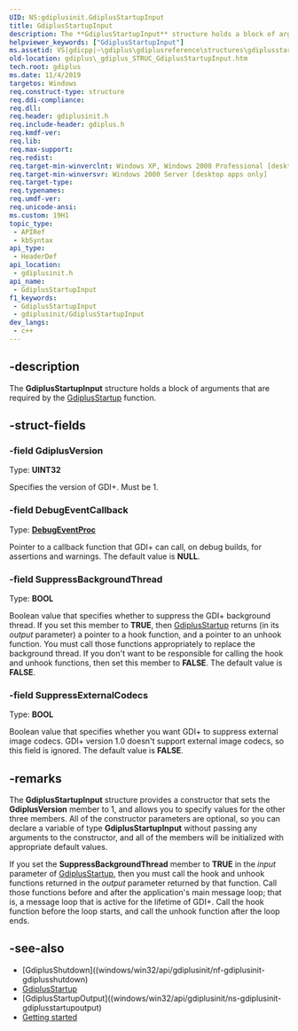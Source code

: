 ```yaml
---
UID: NS:gdiplusinit.GdiplusStartupInput
title: GdiplusStartupInput
description: The **GdiplusStartupInput** structure holds a block of arguments that are required by the [GdiplusStartup](./nf-gdiplusinit-gdiplusstartup.md) function.
helpviewer_keywords: ["GdiplusStartupInput"]
ms.assetid: VS|gdicpp|~\gdiplus\gdiplusreference\structures\gdiplusstartupinput.htm
old-location: gdiplus\_gdiplus_STRUC_GdiplusStartupInput.htm
tech.root: gdiplus
ms.date: 11/4/2019
targetos: Windows
req.construct-type: structure
req.ddi-compliance: 
req.dll: 
req.header: gdiplusinit.h
req.include-header: gdiplus.h
req.kmdf-ver: 
req.lib: 
req.max-support: 
req.redist: 
req.target-min-winverclnt: Windows XP, Windows 2000 Professional [desktop apps only]
req.target-min-winversvr: Windows 2000 Server [desktop apps only]
req.target-type: 
req.typenames: 
req.umdf-ver: 
req.unicode-ansi: 
ms.custom: 19H1
topic_type:
 - APIRef
 - kbSyntax
api_type:
 - HeaderDef
api_location:
 - gdiplusinit.h
api_name:
 - GdiplusStartupInput
f1_keywords:
 - GdiplusStartupInput
 - gdiplusinit/GdiplusStartupInput
dev_langs:
 - c++
---
```


## -description

The **GdiplusStartupInput** structure holds a block of arguments that are required by the [GdiplusStartup](./nf-gdiplusinit-gdiplusstartup.md) function.

## -struct-fields

### -field GdiplusVersion

Type: **UINT32**

Specifies the version of GDI+. Must be 1.

### -field DebugEventCallback

Type: **[DebugEventProc](./nc-gdiplusinit-debugeventproc.md)**

Pointer to a callback function that GDI+ can call, on debug builds, for assertions and warnings. The default value is **NULL**.

### -field SuppressBackgroundThread

Type: **BOOL**

Boolean value that specifies whether to suppress the GDI+ background thread. If you set this member to **TRUE**, then [GdiplusStartup](/windows/win32/api/gdiplusinit/nf-gdiplusinit-gdiplusstartup) returns (in its *output* parameter) a pointer to a hook function, and a pointer to an unhook function. You must call those functions appropriately to replace the background thread. If you don't want to be responsible for calling the hook and unhook functions, then set this member to **FALSE**. The default value is **FALSE**.

### -field SuppressExternalCodecs

Type: **BOOL**

Boolean value that specifies whether you want GDI+ to suppress external image codecs. GDI+ version 1.0 doesn't support external image codecs, so this field is ignored. The default value is **FALSE**.

## -remarks

The **GdiplusStartupInput** structure provides a constructor that sets the **GdiplusVersion** member to 1, and allows you to specify values for the other three members. All of the constructor parameters are optional, so you can declare a variable of type **GdiplusStartupInput** without passing any arguments to the constructor, and all of the members will be initialized with appropriate default values.

If you set the **SuppressBackgroundThread** member to **TRUE** in the *input* parameter of [GdiplusStartup](./nf-gdiplusinit-gdiplusstartup.md), then you must call the hook and unhook functions returned in the *output* parameter returned by that function. Call those functions before and after the application's main message loop; that is, a message loop that is active for the lifetime of GDI+. Call the hook function before the loop starts, and call the unhook function after the loop ends.

## -see-also

* [GdiplusShutdown]((windows/win32/api/gdiplusinit/nf-gdiplusinit-gdiplusshutdown)
* [GdiplusStartup](./nf-gdiplusinit-gdiplusstartup.md)
* [GdiplusStartupOutput]((windows/win32/api/gdiplusinit/ns-gdiplusinit-gdiplusstartupoutput)
* [Getting started](/windows/win32/gdiplus/-gdiplus-getting-started-use)